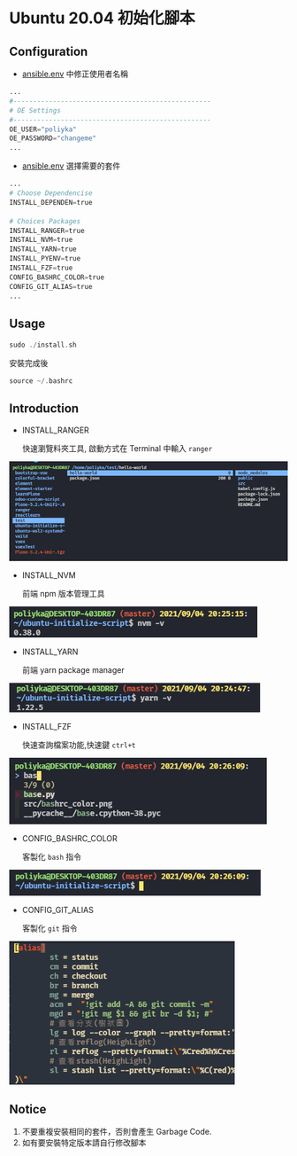 # Ubuntu 20.04 初始化腳本

## Configuration

- [ansible.env](./ansible.env) 中修正使用者名稱

```python
...
#--------------------------------------------------
# OE Settings
#--------------------------------------------------
OE_USER="poliyka"
OE_PASSWORD="changeme"
...
```

- [ansible.env](./ansible.env) 選擇需要的套件

```python
...
# Choose Dependencise
INSTALL_DEPENDEN=true

# Choices Packages
INSTALL_RANGER=true
INSTALL_NVM=true
INSTALL_YARN=true
INSTALL_PYENV=true
INSTALL_FZF=true
CONFIG_BASHRC_COLOR=true
CONFIG_GIT_ALIAS=true
...
```

## Usage

```h
sudo ./install.sh
```

安裝完成後

```h
source ~/.bashrc
```

## Introduction

- INSTALL_RANGER

  快速瀏覽料夾工具, 啟動方式在 Terminal 中輸入 `ranger`

![image](./src/ranger.png)

- INSTALL_NVM

  前端 npm 版本管理工具

![image](./src/nvm.png)

- INSTALL_YARN

  前端 yarn package manager

![image](./src/yarn.png)

- INSTALL_FZF

  快速查詢檔案功能,快速鍵 `ctrl+t`

![image](./src/fzf.png)

- CONFIG_BASHRC_COLOR

  客製化 `bash` 指令

![image](./src/bashrc_color.png)

- CONFIG_GIT_ALIAS

  客製化 `git` 指令

![image](./src/git_alias.png)

## Notice

1. 不要重複安裝相同的套件，否則會產生 Garbage Code.
2. 如有要安裝特定版本請自行修改腳本
